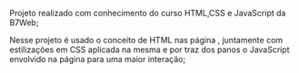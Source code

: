 Projeto realizado com conhecimento do curso HTML,CSS e JavaScript da B7Web;

Nesse projeto é usado o conceito de HTML nas página , juntamente com estilizações em CSS aplicada na mesma e por traz dos panos o JavaScript envolvido na página para uma maior interação;
